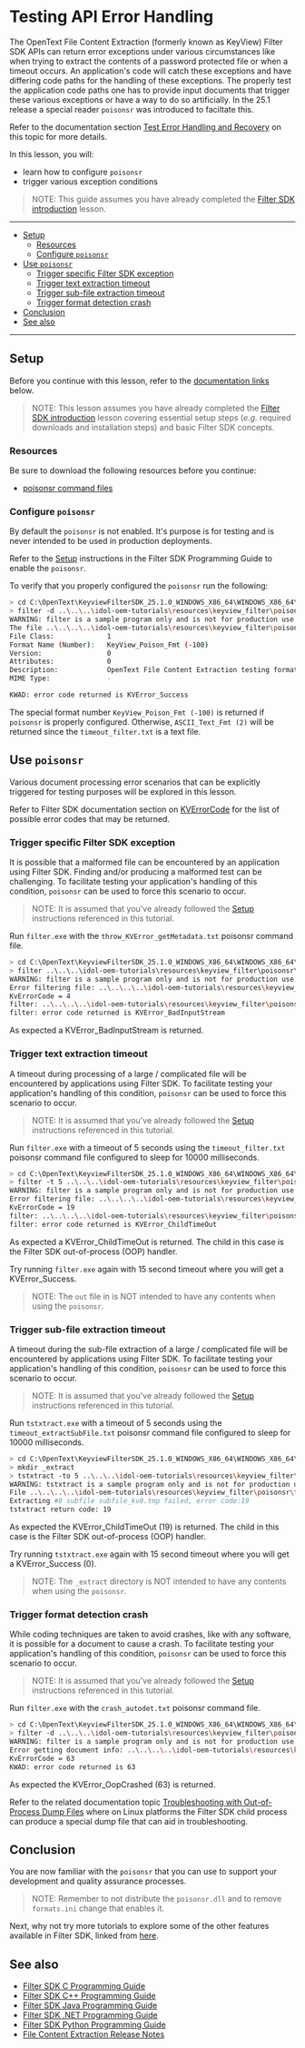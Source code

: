 # Testing API Error Handling

The OpenText File Content Extraction (formerly known as KeyView) Filter SDK APIs can return error exceptions under various circumstances like when trying to extract the contents of a password  protected file or when a timeout occurs.  An application's code will catch these exceptions and have differing code paths for the handling of these exceptions.  The properly test the application code paths one has to provide input documents that trigger these various exceptions or have a way to do so artificially.  In the 25.1 release a special reader `poisonsr` was introduced to faciltate this.

Refer to the documentation section [Test Error Handling and Recovery](https://www.microfocus.com/documentation/idol/knowledge-discovery-25.1/KeyviewFilterSDK_25.1_Documentation/Guides/html/c-programming/Content/filter/Testing_poisonsr.htm) on this topic for more details.

In this lesson, you will:

- learn how to configure `poisonsr`
- trigger various exception conditions

> NOTE: This guide assumes you have already completed the [Filter SDK introduction](./introduction.md#introduction-to-filter-sdk) lesson.

---

- [Setup](#setup)
  - [Resources](#resources)
  - [Configure `poisonsr`](#configure-poisonsr)
- [Use `poisonsr`](#use-poisonsr)
  - [Trigger specific Filter SDK exception](#trigger-specific-filter-sdk-exception)
  - [Trigger text extraction timeout](#trigger-text-extraction-timeout)
  - [Trigger sub-file extraction timeout](#trigger-sub-file-extraction-timeout)
  - [Trigger format detection crash](#trigger-format-detection-crash)
- [Conclusion](#conclusion)
- [See also](#see-also)

---

## Setup

Before you continue with this lesson, refer to the [documentation links](#see-also) below.

> NOTE: This lesson assumes you have already completed the [Filter SDK introduction](../keyview_filter/introduction.md) lesson covering essential setup steps (*e.g.* required downloads and installation steps) and basic Filter SDK concepts.

### Resources

Be sure to download the following resources before you continue:

- [poisonsr command files](../../resources/keyview_filter/poisonsr/README.md)

### Configure `poisonsr`

By default the `poisonsr` is not enabled. It's purpose is for testing and is never intended to be used in production deployments.

Refer to the [Setup](https://www.microfocus.com/documentation/idol/knowledge-discovery-25.1/KeyviewFilterSDK_25.1_Documentation/Guides/html/c-programming/Content/filter/Testing_poisonsr.htm#Setup-) instructions in the Filter SDK Programming Guide to enable the `poisonsr`.

To verify that you properly configured the `poisonsr` run the following:

```sh
> cd C:\OpenText\KeyviewFilterSDK_25.1.0_WINDOWS_X86_64\WINDOWS_X86_64\bin
> filter -d ..\..\..\idol-oem-tutorials\resources\keyview_filter\poisonsr\timeout_filter.txt out
WARNING: filter is a sample program only and is not for production use
The file ..\..\..\..\idol-oem-tutorials\resources\keyview_filter\poisonsr\timeout_filter.txt
File Class:             1
Format Name (Number):   KeyView_Poison_Fmt (-100)
Version:                0
Attributes:             0
Description:            OpenText File Content Extraction testing format for use with poisonsr
MIME Type:              -

KWAD: error code returned is KVError_Success
```

The special format number `KeyView_Poison_Fmt (-100)` is returned if `poisonsr` is properly configured.  Otherwise, `ASCII_Text_Fmt (2)` will be returned since the `timeout_filter.txt` is a text file.

## Use `poisonsr`

Various document processing error scenarios that can be explicitly triggered for testing purposes will be explored in this lesson.

Refer to Filter SDK documentation section on [KVErrorCode](https://www.microfocus.com/documentation/idol/knowledge-discovery-25.1/KeyviewFilterSDK_25.1_Documentation/Guides/html/c-programming/Content/C/enum/KVErrorCode.htm) for the list of possible error codes that may be returned.

### Trigger specific Filter SDK exception

It is possible that a malformed file can be encountered by an application using Filter SDK.  Finding and/or producing a malformed test can be challenging. To facilitate testing your application's handling of this condition, `poisonsr` can be used to force this scenario to occur.

> NOTE: It is assumed that you've already followed the [Setup](#setup) instructions referenced in this tutorial.

Run `filter.exe` with the `throw_KVError_getMetadata.txt` poisonsr command file.

```sh
> cd C:\OpenText\KeyviewFilterSDK_25.1.0_WINDOWS_X86_64\WINDOWS_X86_64\bin 
> filter ..\..\..\idol-oem-tutorials\resources\keyview_filter\poisonsr\throw_KVError_filter.txt out
WARNING: filter is a sample program only and is not for production use
Error filtering file: ..\..\..\..\idol-oem-tutorials\resources\keyview_filter\poisonsr\throw_KVError_filter.txt
KvErrorCode = 4
filter: ..\..\..\..\idol-oem-tutorials\resources\keyview_filter\poisonsr\throw_KVError_filter.txt to out
filter: error code returned is KVError_BadInputStream
```

As expected a KVError_BadInputStream is returned.

### Trigger text extraction timeout

A timeout during processing of a large / complicated file will be encountered by applications using Filter SDK. To facilitate testing your application's handling of this condition, `poisonsr` can be used to force this scenario to occur.

> NOTE: It is assumed that you've already followed the [Setup](#setup) instructions referenced in this tutorial.

Run `filter.exe` with a timeout of 5 seconds using the `timeout_filter.txt` poisonsr command file configured to sleep for 10000 milliseconds.

```sh
> cd C:\OpenText\KeyviewFilterSDK_25.1.0_WINDOWS_X86_64\WINDOWS_X86_64\bin
> filter -t 5 ..\..\..\idol-oem-tutorials\resources\keyview_filter\poisonsr\timeout_filter.txt out
WARNING: filter is a sample program only and is not for production use
Error filtering file: ..\..\..\..\idol-oem-tutorials\resources\keyview_filter\poisonsr\timeout_filter.txt
KvErrorCode = 19
filter: ..\..\..\..\idol-oem-tutorials\resources\keyview_filter\poisonsr\timeout_filter.txt to out
filter: error code returned is KVError_ChildTimeOut
```

As expected a KVError_ChildTimeOut is returned.  The child in this case is the Filter SDK out-of-process (OOP) handler.

Try running `filter.exe` again with 15 second timeout where you will get a KVError_Success.

> NOTE: The `out` file in is NOT intended to have any contents when using the `poisonsr`.

### Trigger sub-file extraction timeout

A timeout during the sub-file extraction of a large / complicated file will be encountered by applications using Filter SDK. To facilitate testing your application's handling of this condition, `poisonsr` can be used to force this scenario to occur.

> NOTE: It is assumed that you've already followed the [Setup](#setup) instructions referenced in this tutorial.

Run `tstxtract.exe` with a timeout of 5 seconds using the `timeout_extractSubFile.txt` poisonsr command file configured to sleep for 10000 milliseconds.

```sh
> cd C:\OpenText\KeyviewFilterSDK_25.1.0_WINDOWS_X86_64\WINDOWS_X86_64\bin
> mkdir _extract
> tstxtract -to 5 ..\..\..\idol-oem-tutorials\resources\keyview_filter\poisonsr\timeout_extractSubFile.txt _extract
WARNING: tstxtract is a sample program only and is not for production use
File ..\..\..\..\idol-oem-tutorials\resources\keyview_filter\poisonsr\timeout_extractSubFile.txt has 1 sub files, charset: 0, format: -100
Extracting #0 subfile subfile_kv0.tmp failed, error code:19
tstxtract return code: 19
```

As expected the KVError_ChildTimeOut (19) is returned.  The child in this case is the Filter SDK out-of-process (OOP) handler.

Try running `tstxtract.exe` again with 15 second timeout where you will get a KVError_Success (0).

> NOTE: The `_extract` directory is NOT intended to have any contents when using the `poisonsr`.

### Trigger format detection crash

While coding techniques are taken to avoid crashes, like with any software, it is possible for a document to cause a crash. To facilitate testing your application's handling of this condition, `poisonsr` can be used to force this scenario to occur.

> NOTE: It is assumed that you've already followed the [Setup](#setup) instructions referenced in this tutorial.

Run `filter.exe` with the `crash_autodet.txt` poisonsr command file.

```sh
> cd C:\OpenText\KeyviewFilterSDK_25.1.0_WINDOWS_X86_64\WINDOWS_X86_64\bin
> filter -d ..\..\..\idol-oem-tutorials\resources\keyview_filter\poisonsr\crash_autodet.txt out
WARNING: filter is a sample program only and is not for production use
Error getting document info: ..\..\..\..\idol-oem-tutorials\resources\keyview_filter\poisonsr\crash_autodet.txt
KvErrorCode = 63
KWAD: error code returned is 63
```

As expected the KVError_OopCrashed (63) is returned.

Refer to the related documentation topic [Troubleshooting with Out-of-Process Dump Files](https://www.microfocus.com/documentation/idol/knowledge-discovery-25.1/KeyviewFilterSDK_25.1_Documentation/Guides/html/c-programming/Content/filter/Out_of_Process_Dump_Files.htm) where on Linux platforms the Filter SDK child process can produce a special dump file that can aid in troubleshooting.

## Conclusion

You are now familiar with the `poisonsr` that you can use to support your development and quality assurance processes.

> NOTE: Remember to not distribute the `poisonsr.dll` and to remove `formats.ini` change that enables it.

Next, why not try more tutorials to explore some of the other features available in Filter SDK, linked from [here](../keyview_filter/README.md#capability-showcase).

## See also

- [Filter SDK C Programming Guide](https://www.microfocus.com/documentation/idol/knowledge-discovery-25.1/KeyviewFilterSDK_25.1_Documentation/Guides/html/c-programming/index.html)
- [Filter SDK C++ Programming Guide](https://www.microfocus.com/documentation/idol/knowledge-discovery-25.1/KeyviewFilterSDK_25.1_Documentation/Guides/html/cpp-programming/index.html)
- [Filter SDK Java Programming Guide](https://www.microfocus.com/documentation/idol/knowledge-discovery-25.1/KeyviewFilterSDK_25.1_Documentation/Guides/html/java-programming/index.html)
- [Filter SDK .NET Programming Guide](https://www.microfocus.com/documentation/idol/knowledge-discovery-25.1/KeyviewFilterSDK_25.1_Documentation/Guides/html/dotnet-programming/index.html)
- [Filter SDK Python Programming Guide](https://www.microfocus.com/documentation/idol/knowledge-discovery-25.1/KeyviewFilterSDK_25.1_Documentation/Guides/html/python-programming/)
- [File Content Extraction Release Notes](https://www.microfocus.com/documentation/idol/knowledge-discovery-25.1/IDOLReleaseNotes_25.1_Documentation/oem/Content/_KeyView.htm)
